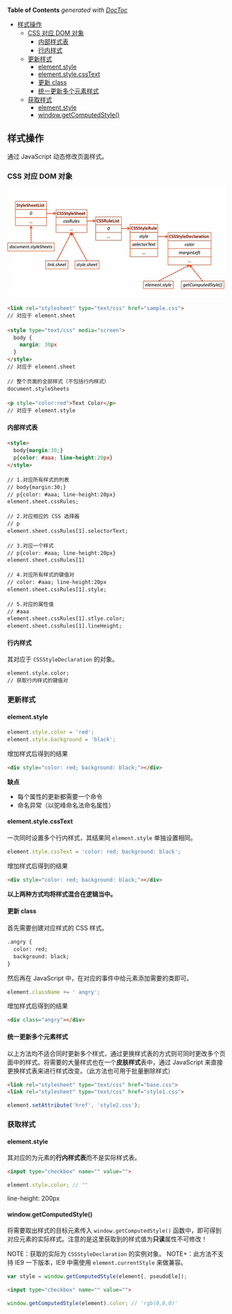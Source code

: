 <!-- START doctoc generated TOC please keep comment here to allow auto update -->
<!-- DON'T EDIT THIS SECTION, INSTEAD RE-RUN doctoc TO UPDATE -->
**Table of Contents**  *generated with [DocToc](https://github.com/thlorenz/doctoc)*

- [样式操作](#%E6%A0%B7%E5%BC%8F%E6%93%8D%E4%BD%9C)
  - [CSS 对应 DOM 对象](#css-%E5%AF%B9%E5%BA%94-dom-%E5%AF%B9%E8%B1%A1)
    - [内部样式表](#%E5%86%85%E9%83%A8%E6%A0%B7%E5%BC%8F%E8%A1%A8)
    - [行内样式](#%E8%A1%8C%E5%86%85%E6%A0%B7%E5%BC%8F)
  - [更新样式](#%E6%9B%B4%E6%96%B0%E6%A0%B7%E5%BC%8F)
    - [element.style](#elementstyle)
    - [element.style.cssText](#elementstylecsstext)
    - [更新 class](#%E6%9B%B4%E6%96%B0-class)
    - [统一更新多个元素样式](#%E7%BB%9F%E4%B8%80%E6%9B%B4%E6%96%B0%E5%A4%9A%E4%B8%AA%E5%85%83%E7%B4%A0%E6%A0%B7%E5%BC%8F)
  - [获取样式](#%E8%8E%B7%E5%8F%96%E6%A0%B7%E5%BC%8F)
    - [element.style](#elementstyle-1)
    - [window.getComputedStyle()](#windowgetcomputedstyle)

<!-- END doctoc generated TOC please keep comment here to allow auto update -->

## 样式操作

通过 JavaScript 动态修改页面样式。

### CSS 对应 DOM 对象

![](../img/C/css-dom-overview.jpg)

```html
<link rel="stylesheet" type="text/css" href="sample.css">
// 对应于 element.sheet

<style type="text/css" media="screen">
  body {
    margin: 30px
  }
</style>
// 对应于 element.sheet

// 整个页面的全部样式（不包括行内样式）
document.styleSheets

<p style="color:red">Text Color</p>
// 对应于 element.style
```

#### 内部样式表

```html
<style>
  body{margin:30;}
  p{color: #aaa; line-height:20px}
</style>

// 1.对应所有样式的列表
// body{margin:30;}
// p{color: #aaa; line-height:20px}
element.sheet.cssRules;

// 2.对应相应的 CSS 选择器
// p
element.sheet.cssRules[1].selectorText;

// 3.对应一个样式
// p{color: #aaa; line-height:20px}
element.sheet.cssRules[1]

// 4.对应所有样式的键值对
// color: #aaa; line-height:20px
element.sheet.cssRules[1].style;

// 5.对应的属性值
// #aaa
element.sheet.cssRules[1].stlye.color;
element.sheet.cssRules[1].lineHeight;
```

#### 行内样式

其对应于 `CSSStyleDeclaration` 的对象。

```html
element.style.color;
// 获取行内样式的键值对

```

### 更新样式

#### element.style

```javascript
element.style.color = 'red';
element.style.background = 'black';
```

增加样式后得到的结果

```html
<div style="color: red; background: black;"></div>
```

**缺点**

- 每个属性的更新都需要一个命令
- 命名异常（以驼峰命名法命名属性）

#### element.style.cssText

一次同时设置多个行内样式，其结果同 `element.style` 单独设置相同。

```javascript
element.style.cssText = 'color: red; background: black';
```

增加样式后得到的结果

```html
<div style="color: red; background: black;"></div>
```

**以上两种方式均将样式混合在逻辑当中。**

#### 更新 class

首先需要创建对应样式的 CSS 样式。

```html
.angry {
  color: red;
  background: black;
}
```

然后再在 JavaScript 中，在对应的事件中给元素添加需要的类即可。

```javascript
element.className += ' angry';
```

增加样式后得到的结果

```html
<div class="angry"></div>
```

#### 统一更新多个元素样式

以上方法均不适合同时更新多个样式，通过更换样式表的方式则可同时更改多个页面中的样式。将需要的大量样式也在一个**皮肤样式**表中，通过 JavaScript 来直接更换样式表来进行样式改变。（此方法也可用于批量删除样式）

```html
<link rel="stylesheet" type="text/css" href="base.css">
<link rel="stylesheet" type="text/css" href="style1.css">
```

```javascript
element.setAttribute('href', 'style2.css');
```

### 获取样式

#### element.style

其对应的为元素的**行内样式表**而不是实际样式表。

```html
<input type="checkbox" name="" value="">
```

```javascript
element.style.color; // ""
```
line-height: 200px

#### window.getComputedStyle()

将需要取出样式的目标元素传入 `window.getComputedStyle()` 函数中，即可得到对应元素的实际样式。注意的是这里获取到的样式值为**只读**属性不可修改！

NOTE：获取的实际为 `CSSStyleDeclaration` 的实例对象。
NOTE+：此方法不支持 IE9 一下版本，IE9 中需使用 `element.currentStyle` 来做兼容。

```javascript
var style = window.getComputedStyle(element[, pseudoEle]);
```

```html
<input type="checkbox" name="" value="">
```

```javascript
window.getComputedStyle(element).color; // 'rgb(0,0,0)'
```
